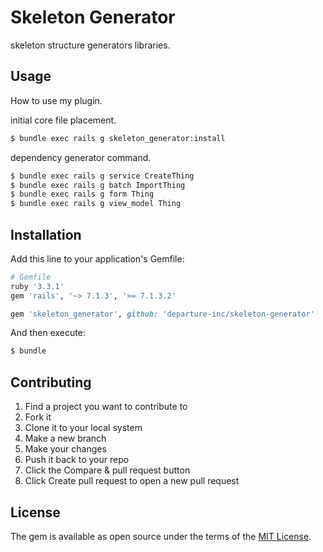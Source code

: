 # Skeleton Generator
skeleton structure generators libraries.

## Usage
How to use my plugin.

initial core file placement.
```bash
$ bundle exec rails g skeleton_generator:install
```

dependency generator command.
```bash
$ bundle exec rails g service CreateThing
$ bundle exec rails g batch ImportThing
$ bundle exec rails g form Thing
$ bundle exec rails g view_model Thing
```

## Installation
Add this line to your application's Gemfile:


```ruby
# Gemfile
ruby '3.3.1'
gem 'rails', '~> 7.1.3', '>= 7.1.3.2'

gem 'skeleton_generator', github: 'departure-inc/skeleton-generator'
```

And then execute:
```bash
$ bundle
```

## Contributing
1. Find a project you want to contribute to
2. Fork it
3. Clone it to your local system
4. Make a new branch
5. Make your changes
6. Push it back to your repo
7. Click the Compare & pull request button
8. Click Create pull request to open a new pull request

## License
The gem is available as open source under the terms of the [MIT License](https://opensource.org/licenses/MIT).
